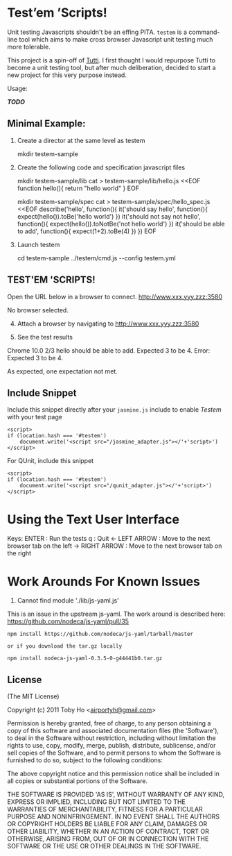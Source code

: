 Test&rsquo;em &rsquo;Scripts!
=================

Unit testing Javascripts shouldn't be an effing PITA. `testem` is a command-line tool which aims to make cross browser Javascript unit testing much more tolerable.

This project is a spin-off of [Tutti](https://github.com/airportyh/Tutti). I first thought I would repurpose Tutti to become a unit testing tool, but after much deliberation, decided to start a new project for this very purpose instead.

Usage:

***TODO***

Minimal Example:
----------------
1) Create a director at the same level as testem

    mkdir testem-sample

2) Create the following code and specification javascript files

    mkdir testem-sample/lib
    cat > testem-sample/lib/hello.js <<EOF
function hello(){
    return "hello world"
}
EOF

    mkdir testem-sample/spec
    cat > testem-sample/spec/hello_spec.js <<EOF
describe('hello', function(){
    it('should say hello', function(){
        expect(hello()).toBe('hello world')
    })
    it('should not say not hello', function(){
        expect(hello()).toNotBe('not hello world')
    })
    it('should be able to add', function(){
        expect(1+2).toBe(4)
    })
})
EOF

3) Launch testem

   cd testem-sample
   ../testem/cmd.js --config testem.yml

TEST'EM 'SCRIPTS!
-
Open the URL below in a browser to connect.
http://www.xxx.yyy.zzz:3580

No browser selected.

4) Attach a browser by navigating to http://www.xxx.yyy.zzz:3580

5) See the test results

Chrome 10.0
      2/3
hello should be able to add.
    Expected 3 to be 4.
    Error: Expected 3 to be 4.

As expected, one expectation not met.


Include Snippet
---------------

Include this snippet directly after your `jasmine.js` include to enable *Testem* with your
test page

    <script>
    if (location.hash === '#testem')
    	document.write('<script src="/jasmine_adapter.js"></'+'script>')
    </script>

For QUnit, include this snippet

    <script>
    if (location.hash === '#testem')
    	document.write('<script src="/qunit_adapter.js"></'+'script>')
    </script>

Using the Text User Interface
=============================
Keys:
             ENTER : Run the tests
                 q : Quit
    <- LEFT ARROW  : Move to the next browser tab on the left
    -> RIGHT ARROW : Move to the next browser tab on the right 

Work Arounds For Known Issues
=============================
1) Cannot find module './lib/js-yaml.js'

This is an issue in the upstream js-yaml.  The work around is described
here: https://github.com/nodeca/js-yaml/pull/35

    npm install https://github.com/nodeca/js-yaml/tarball/master

    or if you download the tar.gz locally

    npm install nodeca-js-yaml-0.3.5-0-g44441b0.tar.gz 


License
-------

(The MIT License)

Copyright (c) 2011 Toby Ho &lt;airportyh@gmail.com&gt;

Permission is hereby granted, free of charge, to any person obtaining a copy of this software and associated documentation files (the 'Software'), to deal in the Software without restriction, including without limitation the rights to use, copy, modify, merge, publish, distribute, sublicense, and/or sell copies of the Software, and to permit persons to whom the Software is furnished to do so, subject to the following conditions:

The above copyright notice and this permission notice shall be included in all copies or substantial portions of the Software.

THE SOFTWARE IS PROVIDED 'AS IS', WITHOUT WARRANTY OF ANY KIND, EXPRESS OR IMPLIED, INCLUDING BUT NOT LIMITED TO THE WARRANTIES OF MERCHANTABILITY, FITNESS FOR A PARTICULAR PURPOSE AND NONINFRINGEMENT. IN NO EVENT SHALL THE AUTHORS OR COPYRIGHT HOLDERS BE LIABLE FOR ANY CLAIM, DAMAGES OR OTHER LIABILITY, WHETHER IN AN ACTION OF CONTRACT, TORT OR OTHERWISE, ARISING FROM, OUT OF OR IN CONNECTION WITH THE SOFTWARE OR THE USE OR OTHER DEALINGS IN THE SOFTWARE.
